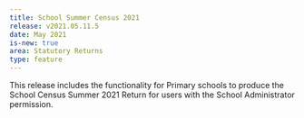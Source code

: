 ```yaml
---
title: School Summer Census 2021
release: v2021.05.11.5
date: May 2021
is-new: true
area: Statutory Returns
type: feature
---
```


This release includes the functionality for Primary schools to produce the School Census Summer 2021 Return for users with the School Administrator permission.
